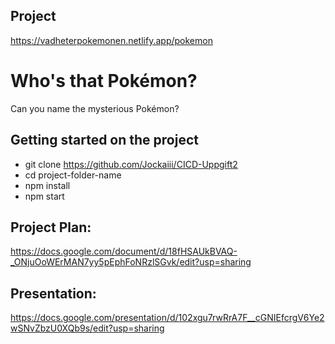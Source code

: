 ## Project
https://vadheterpokemonen.netlify.app/pokemon

# Who's that Pokémon?
Can you name the mysterious Pokémon?
## Getting started on the project
- git clone https://github.com/Jockaiii/CICD-Uppgift2
- cd project-folder-name
- npm install
- npm start

## Project Plan: 
https://docs.google.com/document/d/18fHSAUkBVAQ-_ONjuOoWErMAN7yy5pEphFoNRzlSGvk/edit?usp=sharing

## Presentation:
https://docs.google.com/presentation/d/102xgu7rwRrA7F__cGNIEfcrgV6Ye2wSNvZbzU0XQb9s/edit?usp=sharing

